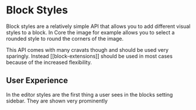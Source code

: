 # Block Styles

Block styles are a relatively simple API that allows you to add different visual styles to a block. In Core the image for example allows you to select a rounded style to round the corners of the image. 

This API comes with many cravats though and should be used very sparingly. Instead [[block-extensions]] should be used in most cases because of the increased flexibility.  

## User Experience
In the editor styles are the first thing a user sees in the blocks setting sidebar. They are shown very prominently
